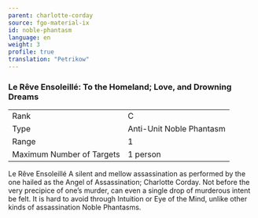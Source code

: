 ```yaml
---
parent: charlotte-corday
source: fgo-material-ix
id: noble-phantasm
language: en
weight: 3
profile: true
translation: "Petrikow"
---
```


### Le Rêve Ensoleillé: To the Homeland; Love, and Drowning Dreams

<table>
  <tr><td>Rank</td><td>C</td></tr>
  <tr><td>Type</td><td>Anti-Unit Noble Phantasm</td></tr>
  <tr><td>Range</td><td>1</td></tr>
  <tr><td>Maximum Number of Targets</td><td>1 person</td></tr>
</table>

Le Rêve Ensoleillé
A silent and mellow assassination as performed by the one hailed as the Angel of Assassination; Charlotte Corday.
Not before the very precipice of one’s murder, can even a single drop of murderous intent be felt.
It is hard to avoid through Intuition or Eye of the Mind, unlike other kinds of assassination Noble Phantasms.
